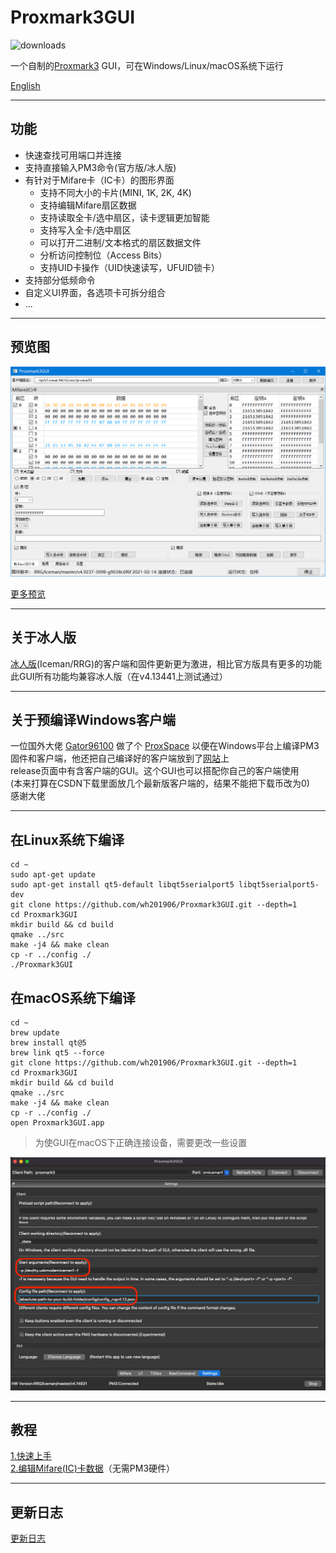 # Proxmark3GUI
![downloads](https://img.shields.io/github/downloads/wh201906/Proxmark3GUI/total)  

一个自制的[Proxmark3](https://github.com/Proxmark/proxmark3) GUI，可在Windows/Linux/macOS系统下运行

[English](../../README.md)

***

## 功能

+ 快速查找可用端口并连接
+ 支持直接输入PM3命令(官方版/冰人版)
+ 有针对于Mifare卡（IC卡）的图形界面
    + 支持不同大小的卡片(MINI, 1K, 2K, 4K)
    + 支持编辑Mifare扇区数据
    + 支持读取全卡/选中扇区，读卡逻辑更加智能
    + 支持写入全卡/选中扇区
    + 可以打开二进制/文本格式的扇区数据文件
    + 分析访问控制位（Access Bits）
    + 支持UID卡操作（UID快速读写，UFUID锁卡）
+ 支持部分低频命令
+ 自定义UI界面，各选项卡可拆分组合
+ ...

***

## 预览图
![preview](preview_zh_CN.png)  

 [更多预览](../preview/previews.md)  

***

 ## 关于冰人版
 [冰人版](https://github.com/RfidResearchGroup/proxmark3)(Iceman/RRG)的客户端和固件更新更为激进，相比官方版具有更多的功能  
 此GUI所有功能均兼容冰人版（在v4.13441上测试通过）  

***

## 关于预编译Windows客户端

一位国外大佬 [Gator96100](https://github.com/Gator96100) 做了个 [ProxSpace](https://github.com/Gator96100/ProxSpace) 以便在Windows平台上编译PM3固件和客户端，他还把自己编译好的客户端放到了[网站](https://www.proxmarkbuilds.org/)上  
release页面中有含客户端的GUI。这个GUI也可以搭配你自己的客户端使用  
(本来打算在CSDN下载里面放几个最新版客户端的，结果不能把下载币改为0)  
感谢大佬  

***

## 在Linux系统下编译

    cd ~
    sudo apt-get update
    sudo apt-get install qt5-default libqt5serialport5 libqt5serialport5-dev 
    git clone https://github.com/wh201906/Proxmark3GUI.git --depth=1
    cd Proxmark3GUI
    mkdir build && cd build
    qmake ../src
    make -j4 && make clean
    cp -r ../config ./
    ./Proxmark3GUI

## 在macOS系统下编译

    cd ~
    brew update
    brew install qt@5
    brew link qt5 --force
    git clone https://github.com/wh201906/Proxmark3GUI.git --depth=1
    cd Proxmark3GUI
    mkdir build && cd build
    qmake ../src
    make -j4 && make clean
    cp -r ../config ./
    open Proxmark3GUI.app

> 为使GUI在macOS下正确连接设备，需要更改一些设置

![macOS_settings](macOS_settings.png)

***
## 教程
[1.快速上手](../tutorial/Quickstart/quickstart_zh_CN.md)  
[2.编辑Mifare(IC)卡数据](../tutorial/Edit_Mifare_Classic_data/Edit_Mifare_Classic_data_zh_CN.md)（无需PM3硬件）  
***

## 更新日志
[更新日志](../CHANGELOG/CHANGELOG_zh_CN.md)
